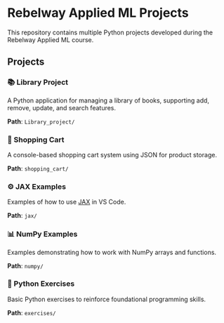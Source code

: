 # Rebelway Applied ML Projects

This repository contains multiple Python projects developed during the Rebelway Applied ML course.

## Projects

### 📚 Library Project
A Python application for managing a library of books, supporting add, remove, update, and search features.

**Path**: `Library_project/`

### 🛒 Shopping Cart
A console-based shopping cart system using JSON for product storage.

**Path**: `shopping_cart/`

### ⚙️ JAX Examples
Examples of how to use [JAX](https://github.com/google/jax) in VS Code.

**Path**: `jax/`

### 📊 NumPy Examples
Examples demonstrating how to work with NumPy arrays and functions.

**Path**: `numpy/`

### 🧪 Python Exercises
Basic Python exercises to reinforce foundational programming skills.

**Path**: `exercises/`
